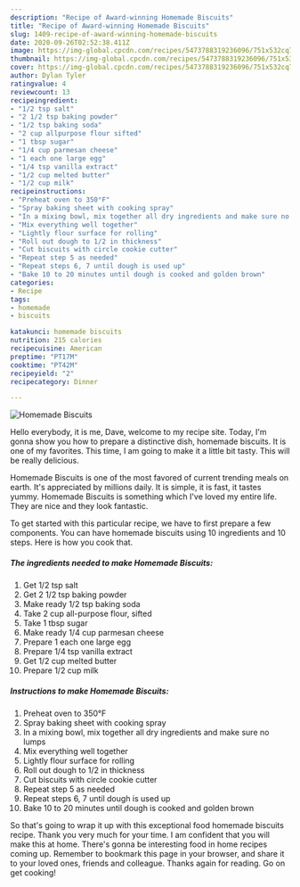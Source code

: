 ```yaml
---
description: "Recipe of Award-winning Homemade Biscuits"
title: "Recipe of Award-winning Homemade Biscuits"
slug: 1409-recipe-of-award-winning-homemade-biscuits
date: 2020-09-26T02:52:38.411Z
image: https://img-global.cpcdn.com/recipes/5473788319236096/751x532cq70/homemade-biscuits-recipe-main-photo.jpg
thumbnail: https://img-global.cpcdn.com/recipes/5473788319236096/751x532cq70/homemade-biscuits-recipe-main-photo.jpg
cover: https://img-global.cpcdn.com/recipes/5473788319236096/751x532cq70/homemade-biscuits-recipe-main-photo.jpg
author: Dylan Tyler
ratingvalue: 4
reviewcount: 13
recipeingredient:
- "1/2 tsp salt"
- "2 1/2 tsp baking powder"
- "1/2 tsp baking soda"
- "2 cup allpurpose flour sifted"
- "1 tbsp sugar"
- "1/4 cup parmesan cheese"
- "1 each one large egg"
- "1/4 tsp vanilla extract"
- "1/2 cup melted butter"
- "1/2 cup milk"
recipeinstructions:
- "Preheat oven to 350°F"
- "Spray baking sheet with cooking spray"
- "In a mixing bowl, mix together all dry ingredients and make sure no lumps"
- "Mix everything well together"
- "Lightly flour surface for rolling"
- "Roll out dough to 1/2 in thickness"
- "Cut biscuits with circle cookie cutter"
- "Repeat step 5 as needed"
- "Repeat steps 6, 7 until dough is used up"
- "Bake 10 to 20 minutes until dough is cooked and golden brown"
categories:
- Recipe
tags:
- homemade
- biscuits

katakunci: homemade biscuits 
nutrition: 215 calories
recipecuisine: American
preptime: "PT17M"
cooktime: "PT42M"
recipeyield: "2"
recipecategory: Dinner

---
```



![Homemade Biscuits](https://img-global.cpcdn.com/recipes/5473788319236096/751x532cq70/homemade-biscuits-recipe-main-photo.jpg)

Hello everybody, it is me, Dave, welcome to my recipe site. Today, I'm gonna show you how to prepare a distinctive dish, homemade biscuits. It is one of my favorites. This time, I am going to make it a little bit tasty. This will be really delicious.

Homemade Biscuits is one of the most favored of current trending meals on earth. It's appreciated by millions daily. It is simple, it is fast, it tastes yummy. Homemade Biscuits is something which I've loved my entire life. They are nice and they look fantastic.




To get started with this particular recipe, we have to first prepare a few components. You can have homemade biscuits using 10 ingredients and 10 steps. Here is how you cook that.

<!--inarticleads1-->

##### The ingredients needed to make Homemade Biscuits:

1. Get 1/2 tsp salt
1. Get 2 1/2 tsp baking powder
1. Make ready 1/2 tsp baking soda
1. Take 2 cup all-purpose flour, sifted
1. Take 1 tbsp sugar
1. Make ready 1/4 cup parmesan cheese
1. Prepare 1 each one large egg
1. Prepare 1/4 tsp vanilla extract
1. Get 1/2 cup melted butter
1. Prepare 1/2 cup milk




<!--inarticleads2-->

##### Instructions to make Homemade Biscuits:

1. Preheat oven to 350°F
1. Spray baking sheet with cooking spray
1. In a mixing bowl, mix together all dry ingredients and make sure no lumps
1. Mix everything well together
1. Lightly flour surface for rolling
1. Roll out dough to 1/2 in thickness
1. Cut biscuits with circle cookie cutter
1. Repeat step 5 as needed
1. Repeat steps 6, 7 until dough is used up
1. Bake 10 to 20 minutes until dough is cooked and golden brown




So that's going to wrap it up with this exceptional food homemade biscuits recipe. Thank you very much for your time. I am confident that you will make this at home. There's gonna be interesting food in home recipes coming up. Remember to bookmark this page in your browser, and share it to your loved ones, friends and colleague. Thanks again for reading. Go on get cooking!

